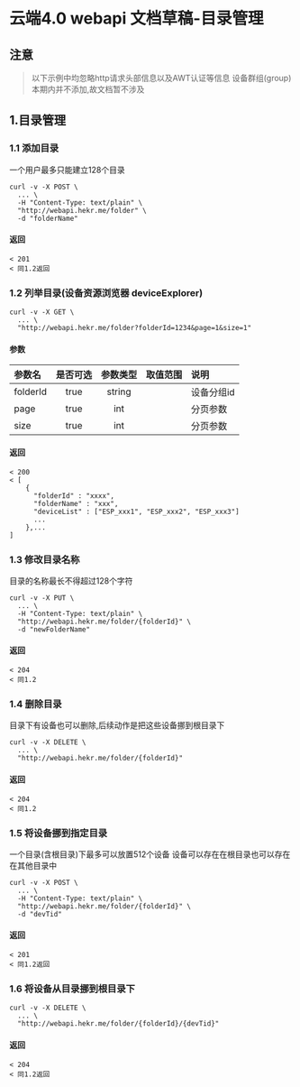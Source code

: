 # 云端4.0 webapi 文档草稿-目录管理
## 注意
> 以下示例中均忽略http请求头部信息以及AWT认证等信息
设备群组(group)本期内并不添加,故文档暂不涉及

## 1.目录管理
### 1.1 添加目录
一个用户最多只能建立128个目录
```
curl -v -X POST \
  ... \
  -H "Content-Type: text/plain" \
  "http://webapi.hekr.me/folder" \
  -d "folderName"
```
#### 返回
```
< 201
< 同1.2返回
```

### 1.2 列举目录(设备资源浏览器 deviceExplorer)
```
curl -v -X GET \
  ... \
  "http://webapi.hekr.me/folder?folderId=1234&page=1&size=1"
```
#### 参数
| 参数名   | 是否可选 | 参数类型 | 取值范围 | 说明       |
|:---------|:--------:|:--------:|---------:|:-----------|
| folderId |   true   |  string  |          | 设备分组id |
| page     |   true   |   int    |          | 分页参数   |
| size     |   true   |   int    |          | 分页参数   |
#### 返回
```
< 200
< [
    {
      "folderId" : "xxxx",
      "folderName" : "xxx",
      "deviceList" : ["ESP_xxx1", "ESP_xxx2", "ESP_xxx3"]
      ...
    },...
]
```

### 1.3 修改目录名称
目录的名称最长不得超过128个字符
```
curl -v -X PUT \
  ... \
  -H "Content-Type: text/plain" \
  "http://webapi.hekr.me/folder/{folderId}" \
  -d "newFolderName"
```
#### 返回
```
< 204
< 同1.2
```

### 1.4 删除目录
目录下有设备也可以删除,后续动作是把这些设备挪到根目录下
```
curl -v -X DELETE \
  ... \
  "http://webapi.hekr.me/folder/{folderId}"
```
#### 返回
```
< 204
< 同1.2
```

### 1.5 将设备挪到指定目录
一个目录(含根目录)下最多可以放置512个设备
设备可以存在在根目录也可以存在在其他目录中
```
curl -v -X POST \
  ... \
  -H "Content-Type: text/plain" \
  "http://webapi.hekr.me/folder/{folderId}" \
  -d "devTid"
```
#### 返回
```
< 201
< 同1.2返回
```

### 1.6 将设备从目录挪到根目录下
```
curl -v -X DELETE \
  ... \
  "http://webapi.hekr.me/folder/{folderId}/{devTid}"
```
#### 返回
```
< 204
< 同1.2返回
```

